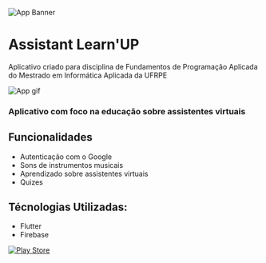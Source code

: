 ![App Banner](https://raw.githubusercontent.com/Aan3dree/AssistantLearnUP/release/2.2.1/src/assets/images/cover.png)

# Assistant Learn'UP

Aplicativo criado para disciplina de Fundamentos de Programação Aplicada do Mestrado em Informática Aplicada da UFRPE


![App gif](https://raw.githubusercontent.com/Aan3dree/AssistantLearnUP/release/2.2.1/src/assets/app.gif)

### Aplicativo com foco na educação sobre assistentes virtuais

## Funcionalidades

- Autenticação com o Google
- Sons de instrumentos musicais
- Aprendizado sobre assistentes virtuais
- Quizes

## Técnologias Utilizadas:

- Flutter
- Firebase



[![Play Store](https://play.google.com/intl/pt-BR/badges/static/images/badges/pt-br_badge_web_generic.png)](https://play.google.com/store/apps/details?id=com.andrev.assistant_learn_up)
